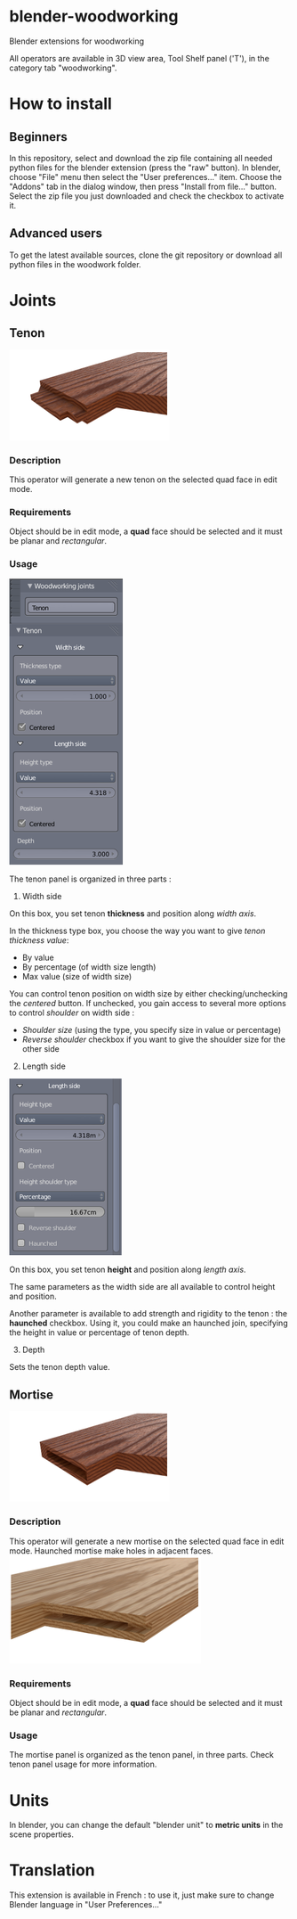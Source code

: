 blender-woodworking
===================

Blender extensions for woodworking

All operators are available in 3D view area, Tool Shelf panel ('T'), in the category tab "woodworking".

# How to install

## Beginners
In this repository, select and download the zip file containing all needed python files for the blender extension (press the "raw" button).
In blender, choose "File" menu then select the "User preferences..." item.
Choose the "Addons" tab in the dialog window, then press "Install from file..." button.
Select the zip file you just downloaded and check the checkbox to activate it.

## Advanced users
To get the latest available sources, clone the git repository or download all python files in the woodwork folder.

# Joints

## Tenon

![Sample rendered tenon](/screenshots/sample_tenon.png)

### Description
This operator will generate a new tenon on the selected quad face in edit mode.

### Requirements
Object should be in edit mode, a **quad** face should be selected and it must be planar and _rectangular_.

### Usage

![Tenon panel](/screenshots/tenon_panel.blend.png)

The tenon panel is organized in three parts :

1. Width side

  On this box, you set tenon **thickness** and position along _width axis_.

  In the thickness type box, you choose the way you want to give _tenon thickness value_:
  * By value
  * By percentage (of width size length)
  * Max value (size of width size)

  You can control tenon position on width size by either checking/unchecking the _centered_ button.
  If unchecked, you gain access to several more options to control _shoulder_ on width side :
  * _Shoulder size_ (using the type, you specify size in value or percentage)
  * _Reverse shoulder_ checkbox if you want to give the shoulder size for the other side 

2. Length side

  ![Detail for length side](/screenshots/tenon_panel_height_details.blend.png)

  On this box, you set tenon **height** and position along _length axis_.

  The same parameters as the width side are all available to control height and position.

  Another parameter is available to add strength and rigidity to the tenon : the **haunched** checkbox.
  Using it, you could make an haunched join, specifying the height in value or percentage of tenon depth.

3. Depth

  Sets the tenon depth value.

## Mortise

![Sample rendered mortise](/screenshots/sample_mortise.png)

### Description
This operator will generate a new mortise on the selected quad face in edit mode.
Haunched mortise make holes in adjacent faces.
![Haunched mortise](/screenshots/sample_mortise_with_haunch.png)

### Requirements
Object should be in edit mode, a **quad** face should be selected and it must be planar and _rectangular_.

### Usage

The mortise panel is organized as the tenon panel, in three parts. Check tenon panel usage for more information.

# Units
In blender, you can change the default "blender unit" to **metric units** in the scene properties. 

# Translation
This extension is available in French : to use it, just make sure to change Blender language in "User Preferences..."
